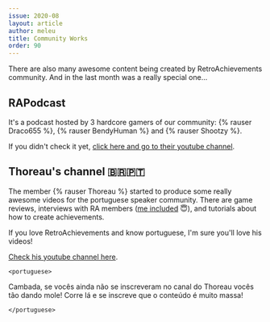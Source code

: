 ```yaml
---
issue: 2020-08
layout: article
author: meleu
title: Community Works
order: 90
---
```


There are also many awesome content being created by RetroAchievements community. And in the last month was a really special one...

## RAPodcast

It's a podcast hosted by 3 hardcore gamers of our community: {% rauser Draco655 %}, {% rauser BendyHuman %} and {% rauser Shootzy %}.

If you didn't check it yet, [click here and go to their youtube channel](https://www.youtube.com/channel/UCIGdJGxrzmNYMaAGPsk2sIA).


## Thoreau's channel 🇧🇷🇵🇹

The member {% rauser Thoreau %} started to produce some really awesome videos for the portuguese speaker community. There are game reviews, interviews with RA members ([me included](https://www.youtube.com/watch?v=XtXbugukhAU) 😇), and tutorials about how to create achievements.

If you love RetroAchievements and know portuguese, I'm sure you'll love his videos!

[Check his youtube channel here](https://www.youtube.com/channel/UCCIDeKW0I32Bgnz8DWFSJxA).



`<portuguese>`

Cambada, se vocês ainda não se inscreveram no canal do Thoreau vocês tão dando mole! Corre lá e se inscreve que o conteúdo é muito massa!

`</portuguese>`